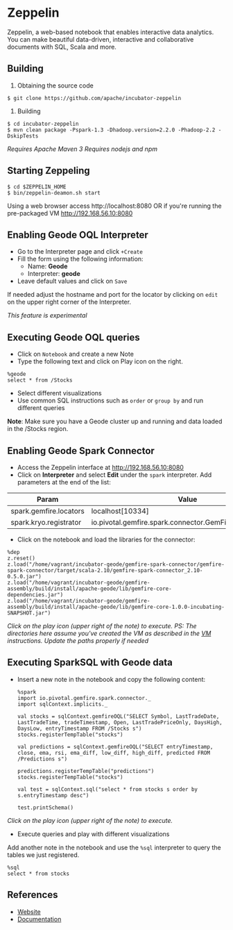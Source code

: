 # Zeppelin

Zeppelin, a web-based notebook that enables interactive data analytics. You can make beautiful data-driven, interactive and collaborative documents with SQL, Scala and more.

## Building

1. Obtaining the source code

```
$ git clone https://github.com/apache/incubator-zeppelin
```

1. Building

```
$ cd incubator-zeppelin
$ mvn clean package -Pspark-1.3 -Dhadoop.version=2.2.0 -Phadoop-2.2 -DskipTests
```

*Requires Apache Maven 3*
*Requires nodejs and npm*

## Starting Zeppeling

```
$ cd $ZEPPELIN_HOME
$ bin/zeppelin-deamon.sh start
```

Using a web browser access http://localhost:8080 OR if you're running the pre-packaged VM http://192.168.56.10:8080

## Enabling Geode OQL Interpreter

* Go to the Interpreter page and click `+Create`
* Fill the form using the following information:
  * Name: **Geode**
  * Interpreter: **geode**
* Leave default values and click on `Save`

If needed adjust the hostname and port for the locator by clicking on `edit` on the upper right corner of the Interpreter.

*This feature is experimental* 

## Executing Geode OQL queries

* Click on `Notebook` and create a new Note
* Type the following text and click on Play icon on the right.

```
%geode
select * from /Stocks
```
* Select different visualizations
* Use common SQL instructions such as `order` or `group by` and run different queries

**Note**: Make sure you have a Geode cluster up and running and data loaded in the /Stocks region.

## Enabling Geode Spark Connector

* Access the Zeppelin interface at http://192.168.56.10:8080
* Click on **Interpreter** and select **Edit** under the `spark` interpreter. Add parameters at the end of the list:

|  Param | Value |
|-------------------|-------------|
| spark.gemfire.locators | localhost[10334] |
| spark.kryo.registrator | io.pivotal.gemfire.spark.connector.GemFireKryoRegistrator |

* Click on the notebook and load the libraries for the connector:
```
%dep
z.reset()
z.load("/home/vagrant/incubator-geode/gemfire-spark-connector/gemfire-spark-connector/target/scala-2.10/gemfire-spark-connector_2.10-0.5.0.jar")
z.load("/home/vagrant/incubator-geode/gemfire-assembly/build/install/apache-geode/lib/gemfire-core-dependencies.jar")
z.load("/home/vagrant/incubator-geode/gemfire-assembly/build/install/apache-geode/lib/gemfire-core-1.0.0-incubating-SNAPSHOT.jar")
```
*Click on the play icon (upper right of the note) to execute.*
*PS: The directories here assume you've created the VM as described in the [VM](VM.md) instructions. Update the paths properly if needed*

## Executing SparkSQL with Geode data

* Insert a new note in the notebook and copy the following content:

  ```
  %spark
  import io.pivotal.gemfire.spark.connector._
  import sqlContext.implicits._

  val stocks = sqlContext.gemfireOQL("SELECT Symbol, LastTradeDate, LastTradeTime, tradeTimestamp, Open, LastTradePriceOnly, DaysHigh, DaysLow, entryTimestamp FROM /Stocks s")
  stocks.registerTempTable("stocks")

  val predictions = sqlContext.gemfireOQL("SELECT entryTimestamp, close, ema, rsi, ema_diff, low_diff, high_diff, predicted FROM /Predictions s")

  predictions.registerTempTable("predictions")
  stocks.registerTempTable("stocks")

  val test = sqlContext.sql("select * from stocks s order by s.entryTimestamp desc")

  test.printSchema()
  ```

*Click on the play icon (upper right of the note) to execute.*

* Execute queries and play with different visualizations

Add another note in the notebook and use the `%sql` interpreter to query the tables we just registered.

```
%sql
select * from stocks
```

## References

* [Website](http://zeppelin.incubator.apache.org)
* [Documentation](https://zeppelin.incubator.apache.org/docs/index.html)
